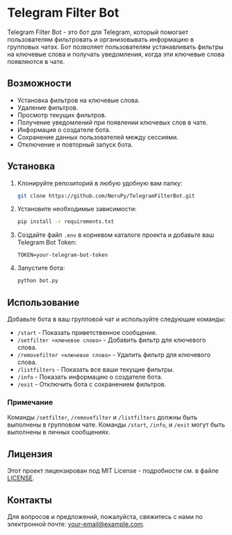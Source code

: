 # Telegram Filter Bot

Telegram Filter Bot - это бот для Telegram, который помогает пользователям фильтровать и организовывать информацию в групповых чатах. Бот позволяет пользователям устанавливать фильтры на ключевые слова и получать уведомления, когда эти ключевые слова появляются в чате.

## Возможности

- Установка фильтров на ключевые слова.
- Удаление фильтров.
- Просмотр текущих фильтров.
- Получение уведомлений при появлении ключевых слов в чате.
- Информация о создателе бота.
- Сохранение данных пользователей между сессиями.
- Отключение и повторный запуск бота.

## Установка

1. Клонируйте репозиторий в любую удобную вам папку:
    ```bash
    git clone https://github.com/NeruPy/TelegramFilterBot.git
    ```

2. Установите необходимые зависимости:
    ```bash
    pip install -r requirements.txt
    ```

3. Создайте файл `.env` в корневом каталоге проекта и добавьте ваш Telegram Bot Token:
    ```env
    TOKEN=your-telegram-bot-token
    ```

4. Запустите бота:
    ```bash
    python bot.py
    ```

## Использование

Добавьте бота в ваш групповой чат и используйте следующие команды:

- `/start` - Показать приветственное сообщение.
- `/setfilter <ключевое слово>` - Добавить фильтр для ключевого слова.
- `/removefilter <ключевое слово>` - Удалить фильтр для ключевого слова.
- `/listfilters` - Показать все ваши текущие фильтры.
- `/info` - Показать информацию о создателе бота.
- `/exit` - Отключить бота с сохранением фильтров.

### Примечание

Команды `/setfilter`, `/removefilter` и `/listfilters` должны быть выполнены в групповом чате. Команды `/start`, `/info`, и `/exit` могут быть выполнены в личных сообщениях.

## Лицензия

Этот проект лицензирован под MIT License - подробности см. в файле [LICENSE](LICENSE).

## Контакты

Для вопросов и предложений, пожалуйста, свяжитесь с нами по электронной почте: [your-email@example.com](mailto:your-email@example.com).
